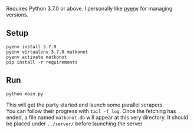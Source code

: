 Requires Python 3.7.0 or above. I personally like [pyenv](https://github.com/pyenv/pyenv#installation) for managing versions.

## Setup
``` shell
pyenv install 3.7.0
pyenv virtualenv 3.7.0 matkonot
pyenv activate matkonot
pip install -r requirements
```

## Run
``` shell
python main.py
```

This will get the party started and launch some parallel scrapers.  
You can follow their progress with `tail -f log`. Once the fetching has ended, a file named `matkonot.db` will appear at this very directory. It should be placed under `../server/` before launching the server.
